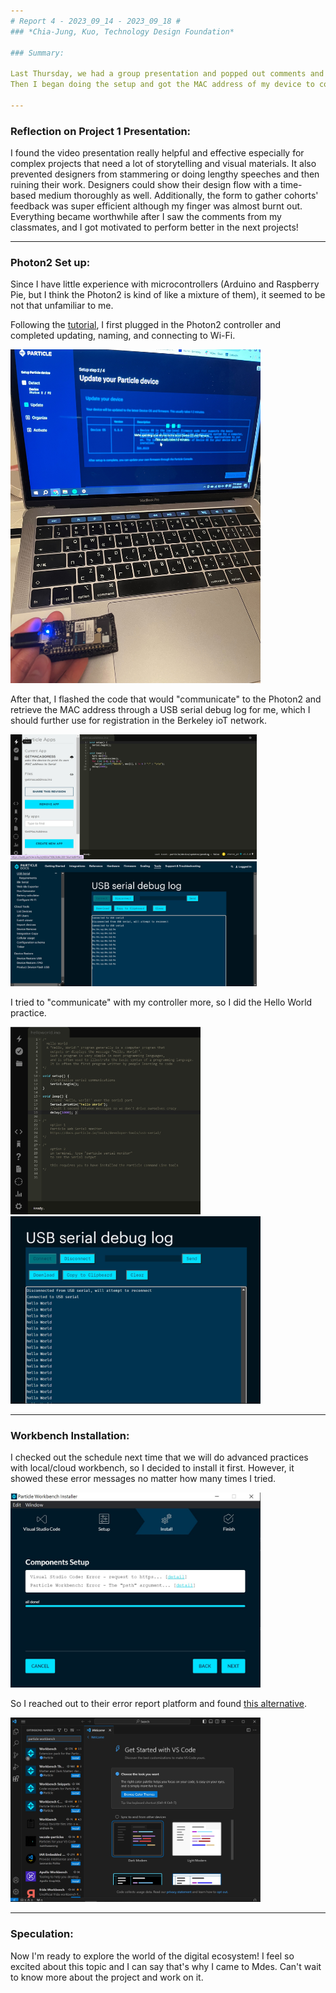 ```yaml
---
# Report 4 - 2023_09_14 - 2023_09_18 #
### *Chia-Jung, Kuo, Technology Design Foundation*

### Summary:

Last Thursday, we had a group presentation and popped out comments and feedback for each other, which came to an end for Project 1.
Then I began doing the setup and got the MAC address of my device to connect to Berkeley IoT Wi-Fi.

---
```


### Reflection on Project 1 Presentation:

I found the video presentation really helpful and effective especially for complex projects that need a lot of storytelling and visual materials. It also prevented designers from stammering or doing lengthy speeches and then ruining their work. Designers could show their design flow with a time-based medium thoroughly as well. Additionally, the form to gather cohorts' feedback was super efficient although my finger was almost burnt out. Everything became worthwhile after I saw the comments from my classmates, and I got motivated to perform better in the next projects!

---

### Photon2 Set up:

Since I have little experience with microcontrollers (Arduino and Raspberry Pie, but I think the Photon2 is kind of like a mixture of them), it seemed to be not that unfamiliar to me.

Following the [tutorial](https://github.com/loopstick/Photon2_Tutorial), I first plugged in the Photon2 controller and completed updating, naming, and connecting to Wi-Fi.

<img width="400" alt="Set up 01" src="https://github.com/Berkeley-MDes/tdf-fa23-chiajungkuo/blob/main/weekly-reports/report4/2023_09_19_setup-01.jpg">

After that, I flashed the code that would "communicate" to the Photon2 and retrieve the MAC address through a USB serial debug log for me, which I should further use for registration in the Berkeley ioT network.

<img height="200" alt="Set up 02" src="https://github.com/Berkeley-MDes/tdf-fa23-chiajungkuo/blob/main/weekly-reports/report4/2023_09_19_setup-02.jpg"> <img height="200" alt="Set up 03" src="https://github.com/Berkeley-MDes/tdf-fa23-chiajungkuo/blob/main/weekly-reports/report4/2023_09_19_setup-03.jpg">

I tried to "communicate" with my controller more, so I did the Hello World practice. 

<img height="300" alt="Set up 04" src="https://github.com/Berkeley-MDes/tdf-fa23-chiajungkuo/blob/main/weekly-reports/report4/2023_09_19_setup-04.jpg"> <img height="300" alt="Set up 05" src="https://github.com/Berkeley-MDes/tdf-fa23-chiajungkuo/blob/main/weekly-reports/report4/2023_09_19_setup-05.jpg">

---

### Workbench Installation:

I checked out the schedule next time that we will do advanced practices with local/cloud workbench, so I decided to install it first. However, it showed these error messages no matter how many times I tried. 

<img width="400" alt="Error message" src="https://github.com/Berkeley-MDes/tdf-fa23-chiajungkuo/blob/main/weekly-reports/report4/2023_09_19_setup-07.jpg">

So I reached out to their error report platform and found [this alternative](https://community.particle.io/t/particle-workbench-installer-error-invalid-json-response/49152/2). 

<img width="400" alt="Download in VS" src="https://github.com/Berkeley-MDes/tdf-fa23-chiajungkuo/blob/main/weekly-reports/report4/2023_09_19_setup-06.jpg">

---

### Speculation:
Now I'm ready to explore the world of the digital ecosystem! I feel so excited about this topic and I can say that's why I came to Mdes. Can't wait to know more about the project and work on it.


